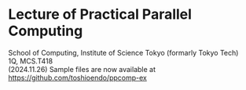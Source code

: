 # Lecture of Practical Parallel Computing
School of Computing, Institute of Science Tokyo (formarly Tokyo Tech)  
1Q, MCS.T418  
(2024.11.26) Sample files are now available at https://github.com/toshioendo/ppcomp-ex
